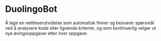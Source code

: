 # DuolingoBot
Å lage en nettleserutvidelse som automatisk finner og besvarer spørsmål ved å analysere kode eller lignende kriterier, og som kontinuerlig velger ut nye øvingsoppgaver etter hver oppgave.
